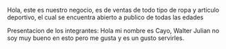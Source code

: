 Hola, este es nuestro negocio, es de ventas de todo tipo de ropa y articulo deportivo, el cual se encuentra abierto a publico de todas las edades



Presentacion de los integrantes:
Hola mi nombre es Cayo, Walter Julian no soy muy bueno en esto pero me gusta y es un gusto servirles.